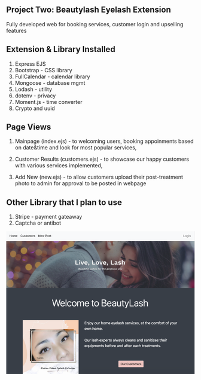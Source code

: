 ## Project Two: Beautylash Eyelash Extension

Fully developed web for booking services, customer login and upselling features

## Extension & Library Installed

1. Express EJS
1. Bootstrap - CSS library
1. FullCalendar - calendar library
1. Mongoose - database mgmt
1. Lodash - utility
1. dotenv - privacy
1. Moment.js - time converter
1. Crypto and uuid

## Page Views

1. Mainpage (index.ejs) - to welcoming users, booking appoinments based on date&time and look for most popular services,

1. Customer Results (customers.ejs) - to showcase our happy customers with various services implemented,

1. Add New (new.ejs) - to allow customers upload their post-treatment photo to admin for approval to be posted in webpage

## Other Library that I plan to use

1. Stripe - payment gateaway
1. Captcha or antibot

![mainpage](./public/assets/readme/mainpage.jpg)
